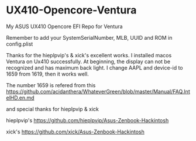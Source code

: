 # UX410-Opencore-Ventura

My ASUS UX410 Opencore EFI Repo for Ventura

Remember to add your SystemSerialNumber, MLB, UUID and ROM in config.plist

Thanks for the hieplpvip's & xick's excellent works. I installed macos Ventura on Ux410 successfully. 
At beginning, the display can not be recognized and has maximum back light. I change AAPL and device-id to 1659 from 1619, then it works well.

The number 1659 is refered from this https://github.com/acidanthera/WhateverGreen/blob/master/Manual/FAQ.IntelHD.en.md

and special thanks for hieplpvip & xick

hieplpvip's https://github.com/hieplpvip/Asus-Zenbook-Hackintosh

xick's https://github.com/xick/Asus-Zenbook-Hackintosh
